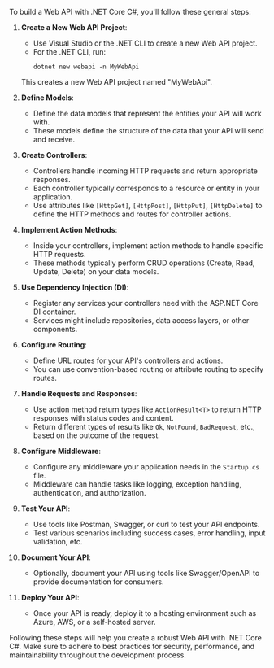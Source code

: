 To build a Web API with .NET Core C#, you'll follow these general steps:

1. **Create a New Web API Project**:
   - Use Visual Studio or the .NET CLI to create a new Web API project.
   - For the .NET CLI, run:
     ```
     dotnet new webapi -n MyWebApi
     ```
   This creates a new Web API project named "MyWebApi".

2. **Define Models**:
   - Define the data models that represent the entities your API will work with.
   - These models define the structure of the data that your API will send and receive.

3. **Create Controllers**:
   - Controllers handle incoming HTTP requests and return appropriate responses.
   - Each controller typically corresponds to a resource or entity in your application.
   - Use attributes like `[HttpGet]`, `[HttpPost]`, `[HttpPut]`, `[HttpDelete]` to define the HTTP methods and routes for controller actions.

4. **Implement Action Methods**:
   - Inside your controllers, implement action methods to handle specific HTTP requests.
   - These methods typically perform CRUD operations (Create, Read, Update, Delete) on your data models.

5. **Use Dependency Injection (DI)**:
   - Register any services your controllers need with the ASP.NET Core DI container.
   - Services might include repositories, data access layers, or other components.

6. **Configure Routing**:
   - Define URL routes for your API's controllers and actions.
   - You can use convention-based routing or attribute routing to specify routes.

7. **Handle Requests and Responses**:
   - Use action method return types like `ActionResult<T>` to return HTTP responses with status codes and content.
   - Return different types of results like `Ok`, `NotFound`, `BadRequest`, etc., based on the outcome of the request.

8. **Configure Middleware**:
   - Configure any middleware your application needs in the `Startup.cs` file.
   - Middleware can handle tasks like logging, exception handling, authentication, and authorization.

9. **Test Your API**:
   - Use tools like Postman, Swagger, or curl to test your API endpoints.
   - Test various scenarios including success cases, error handling, input validation, etc.

10. **Document Your API**:
    - Optionally, document your API using tools like Swagger/OpenAPI to provide documentation for consumers.

11. **Deploy Your API**:
    - Once your API is ready, deploy it to a hosting environment such as Azure, AWS, or a self-hosted server.

Following these steps will help you create a robust Web API with .NET Core C#. Make sure to adhere to best practices for security, performance, and maintainability throughout the development process.